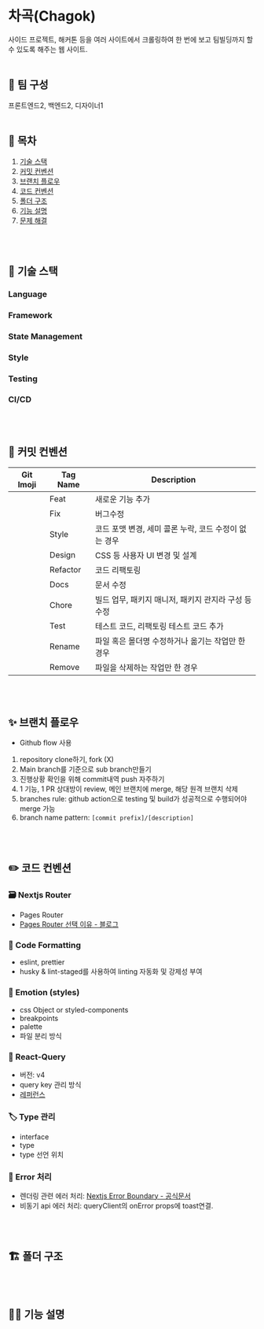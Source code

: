 # 차곡(Chagok)

사이드 프로젝트, 해커톤 등을 여러 사이트에서 크롤링하여 한 번에 보고 팀빌딩까지 할 수 있도록 해주는 웹 사이트.
<br><br>

## :children_crossing: 팀 구성

프론트엔드2, 백엔드2, 디자이너1
<br><br>

## :page_facing_up: 목차

1. [기술 스택](#rocket-기술-스택)
2. [커밋 컨벤션](#memo-커밋-컨벤션)
3. [브랜치 플로우](#sparkles-브랜치-플로우)
4. [코드 컨벤션](#pencil2-코드-컨벤션)
5. [폴더 구조](#)
6. [기능 설명](#)
7. [문제 해결](#)

<br><br>

## :rocket: 기술 스택

### Language

### Framework

### State Management

### Style

### Testing

### CI/CD

<br><br>

## :memo: 커밋 컨벤션

| Git Imoji | Tag Name | Description                                           |
| --------- | -------- | ----------------------------------------------------- |
|           | Feat     | 새로운 기능 추가                                      |
|           | Fix      | 버그수정                                              |
|           | Style    | 코드 포맷 변경, 세미 콜론 누락, 코드 수정이 없는 경우 |
|           | Design   | CSS 등 사용자 UI 변경 및 설계                         |
|           | Refactor | 코드 리팩토링                                         |
|           | Docs     | 문서 수정                                             |
|           | Chore    | 빌드 업무, 패키지 매니저, 패키지 관지라 구성 등 수정  |
|           | Test     | 테스트 코드, 리팩토링 테스트 코드 추가                |
|           | Rename   | 파일 혹은 몰더명 수정하거나 옮기는 작업만 한 경우     |
|           | Remove   | 파일을 삭제하는 작업만 한 경우                        |

<br><br>

## :sparkles: 브랜치 플로우

- Github flow 사용

1. repository clone하기, fork (X)
2. Main branch를 기준으로 sub branch만들기
3. 진행상황 확인을 위해 commit내역 push 자주하기
4. 1 기능, 1 PR
   상대방이 review, 메인 브랜치에 merge, 해당 원격 브랜치 삭제
5. branches rule: github action으로 testing 및 build가 성공적으로 수행되어야 merge 가능
6. branch name pattern: `[commit prefix]/[description]`

<br><br>

## :pencil2: 코드 컨벤션

### :card_file_box: Nextjs Router

- Pages Router
- [Pages Router 선택 이유 - 블로그](https://velog.io/@tt8784/App-Router-vs-Page-Router-Next.js)

### :hammer: Code Formatting

- eslint, prettier
- husky & lint-staged를 사용하여 linting 자동화 및 강제성 부여

### :art: Emotion (styles)

- css Object or styled-components
- breakpoints
- palette
- 파일 분리 방식

### :closed_lock_with_key: React-Query

- 버전: v4
- query key 관리 방식
- [레퍼런스](https://tkdodo.eu/blog/effective-react-query-keys)

### :label: Type 관리

- interface
- type
- type 선언 위치

### :safety_vest: Error 처리

- 렌더링 관련 에러 처리: [Nextjs Error Boundary - 공식문서](https://nextjs.org/docs/pages/building-your-application/configuring/error-handling)
- 비동기 api 에러 처리: queryClient의 onError props에 toast연결.

<br><br>

## :building_construction: 폴더 구조

<br><br>

## :technologist: 기능 설명

